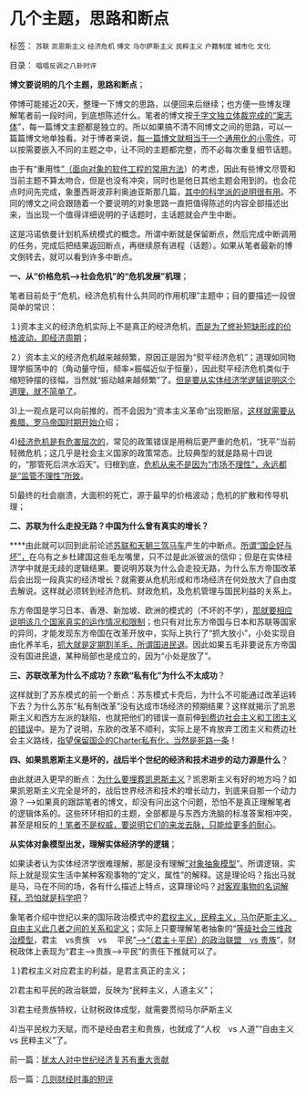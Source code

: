 # 几个主题，思路和断点

标签： `苏联` `凯恩斯主义` `经济危机` `博文` `马尔萨斯主义` `民粹主义` `户籍制度` `城市化` `文化` 

目录： `唱唱反调之八卦时评`

**博文要说明的几个主题，思路和断点**；



停博可能接近20天，整理一下博文的思路，以便回来后继续；也方便一些博友理解笔者前一段时间，到底想陈述什么。笔者的博文按[千字文独立体裁完成的“案志体](../../../2011/11/1/本来普通人，何处惹道德？.md)”，每一篇博文主题都是独立的。所以如果搞不清不同博文之间的思路，可以一篇篇博文地单独看。对于博者来说，[每一篇博文就相当于一个通用化的小零件](../../../2010/4/22/大历史观的历史是枯燥的技术逻辑分析.md)，可以按需要嵌入不同的主题之中，让不同的主题都完整，而不必每次重复细节话题。

由于有“重用性[”（面向对象的软件工程的常用方法](../../../2009/4/1/面向对象抽象模型社会经济分析.md)）的考虑，因此有些博文尽管和当前主题不算太吻合，但是也没有冲突，同时也是他日其他主题会用到的。也会花点时间先完成，象墨西哥波菲利奥迪亚斯那几篇，[其中的科学派的说明很有用](../../../2012/6/30/科学派替代“君权神授”的宗教信仰；.md)。不同的博文之间会跟随着一个要说明的对象思路一直把值得陈述的内容全部描述出来，当出现一个值得详细说明的子话题时，主话题就会产生中断。

这是冯诺依曼计划机系统模式的概念。所谓中断就是保留断点，然后完成中断调用的任务，完成后把结果返回断点，再继续原有进程（话题）。如果从笔者最新的博文倒转去，就可以看到许多中断点。

**一、从“价格危机——>社会危机”的“危机发展”机理**；

笔者目前处于“危机，经济危机有什么共同的作用机理”主题中；目的要描述一段很简单的常识：

１)资本主义的经济危机实际上不是真正的经济危机，[而是为了修补短缺形成的价格波动，即经济周期](../../../2012/7/24/(生产过剩　vs&nbsp;　供应短缺)是硬币两面，经济周期不是危机；.md)；

２）资本主义的经济危机越来越频繁，原因正是因为“熨平经济危机”；道理如同物理学振荡中的（角动量守恒，频率×振幅近似于恒量），因此熨平经济危机类似于缩短钟摆的径幅，当然就“振动越来越频繁”了。[但是要从实体经济学逻辑说明这个道理，就不简单了](../../../2012/3/14/系统论,进化论和信息系统.md)。

3)上一观点是可以向前推的，而不会因为“资本主义革命”出现断层，[这样就需要从希腊、罗马帝国时期开始介](../../../2012/7/19/国王对贵族高标准严要求，卸磨杀驴的政治价值.md)绍；

4)[经济危机是有危害层次的](../../../2012/7/21/国家是危机管理的工具，危机有不同的等级.md)，常见的政策错误是用稍后更严重的危机，“抚平”当前轻微危机；这几乎是社会主义国家的政策常态。比较典型的就是路易十四说的，“那管死后洪水滔天”。归根到底，[危机从来不是因为“市场不理性”，永远都是“监管不理性”所致](../../../2010/1/22/管理学向经济学靠拢“产权细分”.md)。

5)最终的社会崩溃，大面积的死亡，源于最早的价格波动；危机的扩散和传导机理；



**二、苏联为什么走投无路？中国为什么曾有真实的增长？**

****由此就可以回到此前论述[苏联和天朝三驾马车](../../../2012/5/27/三驾马车没有拉动过增长,“唱衰中国”的可能是真相.md)产生的中断点。[所谓“国企好与坏”，](../../../2012/5/27/国企是政府机关的延伸，苏联因国企而亡国.md)在乌有之乡杜建国这些毛左嘴里，只不过是此派彼派的信仰；但是在实体经济学中就是无歧的逻辑结果。要说明苏联为什么会走投无路，为什么东方帝国改革后会出现一段真实的经济增长？就需要从危机形成和市场经济在何处放大了自由度去解说。这样就必须转到经济危机、财政危机，及危机管理与国民利益的关系上。

东方帝国是学习日本、香港、新加坡、欧洲的模式的（不坏的不学），[那就要相应说明该几个国家真实的运作情况和限制](../../../2012/4/9/日本模式是看上去成功的失败.md)；也只有对比东方帝国与日本和苏联等国家的异同，才能发现东方帝国在改革开放中，实际上执行了“抓大放小”，小处实现自由化养羊毛，[抓大就是定期割羊毛，所谓国进民退](../../../2012/5/23/苏联亡于国企垄断，中国努力国进民退！.md)。因此如果五毛非要说东方帝国没有国进民退，某种局部也是成立的，因为“小处是放了”。

**三、苏联改革为什么不成功？东欧“私有化”为什么不太成功**？

这样就到了苏东模式的前一个断点：苏东模式卡壳后，为什么不可能通过改革运转下去？为什么苏东“私有制改革”没有达成市场经济的预期结果？这样就揭示了凯恩斯主义和西方左派的缺陷，也就把他们的错误一直前伸[到费边社会主义和工团主义的错误](../../../2012/6/6/法西斯主义就是“有秩序的主义”“恢复秩序的主义”.md)中。是为了说明，东欧的改革不顺利，实际上是不肯放弃工团主义和费边社会主义路线，[指望保留国企的Charter私有化，当然是死路一条](../../../2012/3/24/&quot;封建&quot;指贵族承包国企的私有化.md)！

**四、如果凯恩斯主义是坏的，战后半个世纪的经济和技术进步的动力源是什么**？

由此就进入更早的断点：[为什么要埋葬凯恩斯主义](../../../2012/7/15/俾斯麦主义，凯恩斯主义，隐性的军费.md)？凯恩斯主义有好的地方吗？如果凯恩斯主义完全是坏的，战后世界经济和技术的增长动力，到底来自那一个动力源？——>如果真的跟踪笔者的博文，却没有问出这个问题，恐怕不是真正理解笔者的逻辑体系的。这些环环相扣的主题，全部都是与东西方洗脑的标准答案相冲突，甚至是相反的[！笔者不是权威，要说明它们的来龙去脉，只能给更多的耐心](../../../2010/10/19/个人主义无权威,意识形态都有“权威的标准答案”.md)。

**从实体对象模型出发，理解实体经济学的逻辑**；

如果读者认为实体经济学很难理解，那是没有理解[“对象抽象模型](../../../2011/5/22/软件“技术”开创社会科学.md)”。所谓逻辑，实际上就是现实生活中某种客观事物的“定义，属性”的解释。这是理论吗？指出马就是马，马在不同的场，各有什么描述上特点，这算理论吗？[对客观事物的名词解释，恐怕就是科学吧](../../../2011/3/3/语文也可成科学；沟通的科学.md)？

象笔者介绍中世纪以来的国际政治模式中的[君权主义，民粹主义，马尔萨斯主义，自由主义此几者之间的关系和定义](../../../2012/7/15/经济周期的根源是政治经济特权.md)；实际上只要理解笔者抽象的“[等级社会三维政治模型](../../../2011/11/24/缺乏信仰是公有制的丧钟.md)，君主　vs贵族　vs 　平民”[——>“（君主＋平民）的政治联盟　vs
贵族](../../../2011/11/24/（皇帝＋自耕农民）社会联盟的政治意义.md)”，财税政体上表现为“君主——>贵族——>平民”的责任下推就可以了。

１)君权主义对应君主的利益，是君主真正的主义；

2)君主和平民的政治联盟，反映为“民粹主义，人道主义”；

3)君主经贵族特权，让财税政体成型，就需要贯彻马尔萨斯主义

4)当平民权力天赋，而不是经由君主和贵族，也就成了“人权　vs 人道”“自由主义　vs 民粹主义”了。

前一篇：[犹太人对中世纪经济复苏有重大贡献](../../../2012/7/25/犹太人对中世纪经济复苏有重大贡献.md)

后一篇：[几则财经时事的短评](../../../2012/7/25/几则财经时事的短评.md)